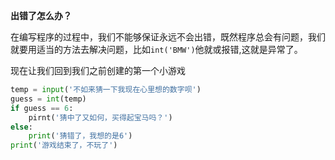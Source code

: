 **出错了怎么办？**

在编写程序的过程中，我们不能够保证永远不会出错，既然程序总会有问题，我们就要用适当的方法去解决问题，比如`int('BMW')`他就或报错,这就是异常了。

现在让我们回到我们之前创建的第一个小游戏

```py
temp = input('不如来猜一下我现在心里想的数字呗')
guess = int(temp)
if guess == 6:
    pirnt('猜中了又如何，买得起宝马吗？')
else:
    print('猜错了，我想的是6')
print('游戏结束了，不玩了')
```


